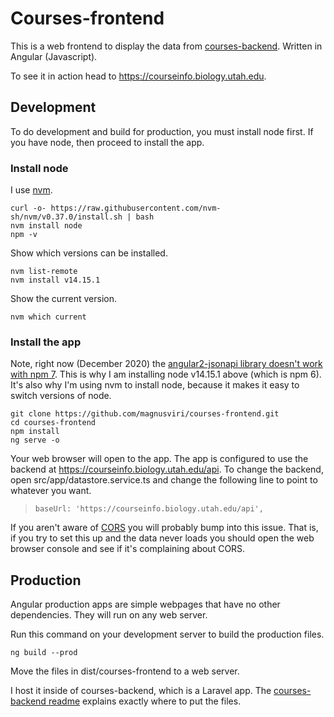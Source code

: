 # Courses-frontend

This is a web frontend to display the data from [courses-backend](https://github.com/magnusviri/courses-backend). Written in Angular (Javascript).

To see it in action head to https://courseinfo.biology.utah.edu.

## Development

To do development and build for production, you must install node first. If you have node, then proceed to install the app.

### Install node

I use [nvm](https://github.com/nvm-sh/nvm/).

	curl -o- https://raw.githubusercontent.com/nvm-sh/nvm/v0.37.0/install.sh | bash
	nvm install node
	npm -v

Show which versions can be installed.

	nvm list-remote
	nvm install v14.15.1

Show the current version.

	nvm which current

### Install the app

Note, right now (December 2020) the [angular2-jsonapi library doesn't work with npm 7](https://github.com/ghidoz/angular2-jsonapi/issues/278). This is why I am installing node v14.15.1 above (which is npm 6). It's also why I'm using nvm to install node, because it makes it easy to switch versions of node.

	git clone https://github.com/magnusviri/courses-frontend.git
	cd courses-frontend
	npm install
	ng serve -o

Your web browser will open to the app. The app is configured to use the backend at https://courseinfo.biology.utah.edu/api. To change the backend, open src/app/datastore.service.ts and change the following line to point to whatever you want.

>     baseUrl: 'https://courseinfo.biology.utah.edu/api',

If you aren't aware of [CORS](https://en.wikipedia.org/wiki/Cross-origin_resource_sharing) you will probably bump into this issue. That is, if you try to set this up and the data never loads you should open the web browser console and see if it's complaining about CORS.

## Production

Angular production apps are simple webpages that have no other dependencies. They will run on any web server.

Run this command on your development server to build the production files.

	ng build --prod

Move the files in dist/courses-frontend to a web server.

I host it inside of courses-backend, which is a Laravel app. The [courses-backend readme](https://github.com/magnusviri/courses-backend#user-content-installing-the-frontend) explains exactly where to put the files.